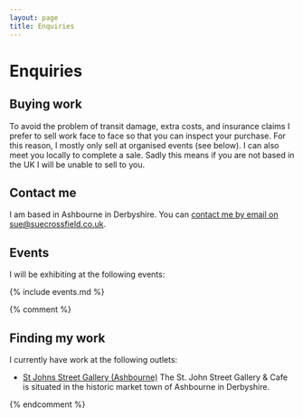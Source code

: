 ```yaml
---
layout: page
title: Enquiries
---
```


# Enquiries

## Buying work

To avoid the problem of transit damage, extra costs, and insurance claims I prefer to sell work face to face so that you can inspect your purchase. For this reason, I mostly only sell at organised events (see below). I can also meet you locally to complete a sale. Sadly this means if you are not based in the UK I will be unable to sell to you.

## Contact me

I am based in Ashbourne in Derbyshire. You can <a href="mailto:sue@suecrossfield.co.uk" title="Click here to email" class="email">contact me by email on sue@suecrossfield.co.uk</a>.

## Events

I will be exhibiting at the following events:

{% include events.md %}

{% comment %}

## Finding my work

I currently have work at the following outlets:

* [St Johns Street Gallery (Ashbourne)](https://stjohngalleryandcafe.co.uk/)
  The St. John Street Gallery & Cafe is situated in the historic market town of Ashbourne in Derbyshire.
  
{% endcomment %}